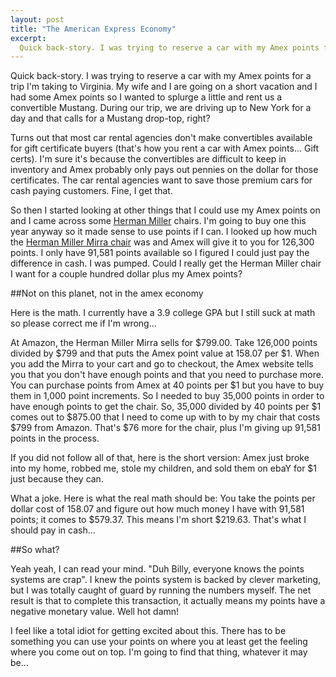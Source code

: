 ```yaml
---
layout: post
title: "The American Express Economy"
excerpt:
  Quick back-story. I was trying to reserve a car with my Amex points for a trip I'm taking to Virginia. My wife and I are going on a short vacation and I had some Amex points so I wanted to splurge a little and rent us a convertible Mustang. During our trip, we are driving up to New York for a day and that calls for a Mustang drop-top, right?
---
```


Quick back-story. I was trying to reserve a car with my Amex points for a trip I'm taking to Virginia. My wife and I are going on a short vacation and I had some Amex points so I wanted to splurge a little and rent us a convertible Mustang. During our trip, we are driving up to New York for a day and that calls for a Mustang drop-top, right?

Turns out that most car rental agencies don't make convertibles available for gift certificate buyers (that's how you rent a car with Amex points... Gift certs). I'm sure it's because the convertibles are difficult to keep in inventory and Amex probably only pays out pennies on the dollar for those certificates. The car rental agencies want to save those premium cars for cash paying customers. Fine, I get that.

So then I started looking at other things that I could use my Amex points on and I came across some [Herman Miller](http://www.hermanmiller.com/) chairs. I'm going to buy one this year anyway so it made sense to use points if I can. I looked up how much the [Herman Miller Mirra chair](http://www.amazon.com/Herman-Miller-Mirra-Chair-Loaded/dp/B0002K11BK/ref=sr_1_1?s=home-garden&ie=UTF8&qid=1303872270&sr=1-1) was and Amex will give it to you for 126,300 points. I only have 91,581 points available so I figured I could just pay the difference in cash. I was pumped. Could I really get the Herman Miller chair I want for a couple hundred dollar plus my Amex points?

##Not on this planet, not in the amex economy

Here is the math. I currently have a 3.9 college GPA but I still suck at math so please correct me if I'm wrong...

At Amazon, the Herman Miller Mirra sells for $799.00. Take 126,000 points divided by $799 and that puts the Amex point value at 158.07 per $1. When you add the Mirra to your cart and go to checkout, the Amex website tells you that you don't have enough points and that you need to purchase more. You can purchase points from Amex at 40 points per $1 but you have to buy them in 1,000 point increments. So I needed to buy 35,000 points in order to have enough points to get the chair. So, 35,000 divided by 40 points per $1 comes out to $875.00 that I need to come up with to by my chair that costs $799 from Amazon. That's $76 more for the chair, plus I'm giving up 91,581 points in the process.

If you did not follow all of that, here is the short version: Amex just broke into my home, robbed me, stole my children, and sold them on ebaY for $1 just because they can.

What a joke. Here is what the real math should be: You take the points per dollar cost of 158.07 and figure out how much money I have with 91,581 points; it comes to $579.37. This means I'm short $219.63. That's what I should pay in cash...

##So what?
 
Yeah yeah, I can read your mind. "Duh Billy, everyone knows the points systems are crap". I knew the points system is backed by clever marketing, but I was totally caught of guard by running the numbers myself. The net result is that to complete this transaction, it actually means my points have a negative monetary value. Well hot damn!

I feel like  a total idiot for getting excited about this. There has to be something you can use your points on where you at least get the feeling where you come out on top. I'm going to find that thing, whatever it may be...